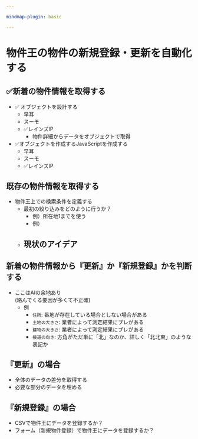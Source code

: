 ```yaml
---

mindmap-plugin: basic

---
```


# 物件王の物件の新規登録・更新を自動化する

## ✅新着の物件情報を取得する
- ✅ オブジェクトを設計する
	- 早耳
	- スーモ
	- ✅レインズIP
		- 物件詳細からデータをオブジェクトで取得
- ✅オブジェクトを作成するJavaScriptを作成する
	- 早耳
	- スーモ
	- ✅レインズIP

## 既存の物件情報を取得する
- 物件王上での検索条件を定義する
	- 最初の絞り込みをどのように行うか？
		- 例）所在地1までを使う
		- 例）
	- 現状のアイデア
		- 


## 新着の物件情報から『更新』か『新規登録』かを判断する
- ここはAIの余地あり<br>(絡んでくる要因が多くて不正確)
	- 例
		- `住所`: 番地が存在している場合としない場合がある
		- `土地の大きさ`: 業者によって測定結果にブレがある
		- `建物の大きさ`: 業者によって測定結果にブレがある
		- `接道の向き`: 方角がただ単に「北」なのか、詳しく「北北東」のような表記か

## 『更新』の場合
- 全体のデータの差分を取得する
- 必要な部分のデータを埋める

## 『新規登録』の場合
- CSVで物件王にデータを登録するか？
- フォーム（新規物件登録）で物件王にデータを登録するか？